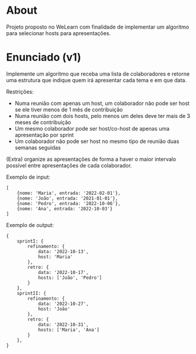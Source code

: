 # About

Projeto proposto no WeLearn com finalidade de implementar um algoritmo para selecionar hosts para apresentações.

# Enunciado (v1)

Implemente um algoritmo que receba uma lista de colaboradores e retorne uma estrutura que indique quem irá apresentar cada tema e em que data.

Restrições:

- Numa reunião com apenas um host, um colaborador não pode ser host se ele tiver menos de 1 mês de contribuição
- Numa reunião com dois hosts, pelo menos um deles deve ter mais de 3 meses de contribuição
- Um mesmo colaborador pode ser host/co-host de apenas uma apresentação por sprint
- Um colaborador não pode ser host no mesmo tipo de reunião duas semanas seguidas
  
(Extra) organize as apresentações de forma a haver o maior intervalo possível entre apresentações de cada colaborador.

Exemplo de input:
```
[
    {nome: 'Maria', entrada: '2022-02-01'},
    {nome: 'João', entrada: '2021-01-01'},
    {nome: 'Pedro', entrada: '2022-10-06'},
    {nome: 'Ana', entrada: '2022-10-03'}
]
```

Exemplo de output:
```
{
    sprintI: {
        refinamento: {
            data: '2022-10-13',
            host: 'Maria'
        },
        retro: {
            data: '2022-10-17',
            hosts: ['João', 'Pedro']
        }
    },
    sprintII: {
        refinamento: {
            data: '2022-10-27',
            host: 'João'
        },
        retro: {
            data: '2022-10-31',
            hosts: ['Maria', 'Ana']
        }
    },
}
```